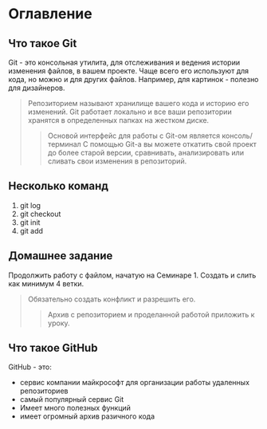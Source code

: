 # Оглавление

## Что такое Git
Git - это консольная утилита, для отслеживания и ведения истории изменения файлов, в вашем проекте. Чаще всего его используют для кода, но можно и для других файлов. Например, для картинок - полезно для дизайнеров.
> Репозиторием называют хранилище вашего кода и историю его изменений. Git работает локально и все ваши репозитории хранятся в определенных папках на жестком диске.
>> Основой интерфейс для работы с Git-ом является консоль/терминал
С помощью Git-a вы можете откатить свой проект до более старой версии, сравнивать, анализировать или сливать свои изменения в репозиторий.


## Несколько команд

1. git log
2. git checkout
3. git init
4. git add


## Домашнее задание

Продолжить работу с файлом, начатую на Семинаре 1. Создать и слить как минимум 4 ветки. 
 > Обязательно создать конфликт и разрешить его.
>> Архив с репозиторием и проделанной работой приложить к уроку.

## Что такое GitHub
GitHub - это:
* сервис компании майкрософт для организации работы удаленных репозиториев
* самый популярный сервис Git
* Имеет много полезных функций
* имеет огромный архив разичного кода
